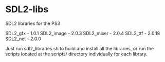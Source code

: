 SDL2-libs
=========

SDL2 libraries for the PS3

SDL2_gfx - 1.0.1
SDL2_image - 2.0.3
SDL2_mixer - 2.0.4
SDL2_ttf - 2.0.18
SDL2_net - 2.0.0

Just run sdl2_libraries.sh to build and install all the libraries, or run the scripts located at the scripts/ directory individually for each library.
